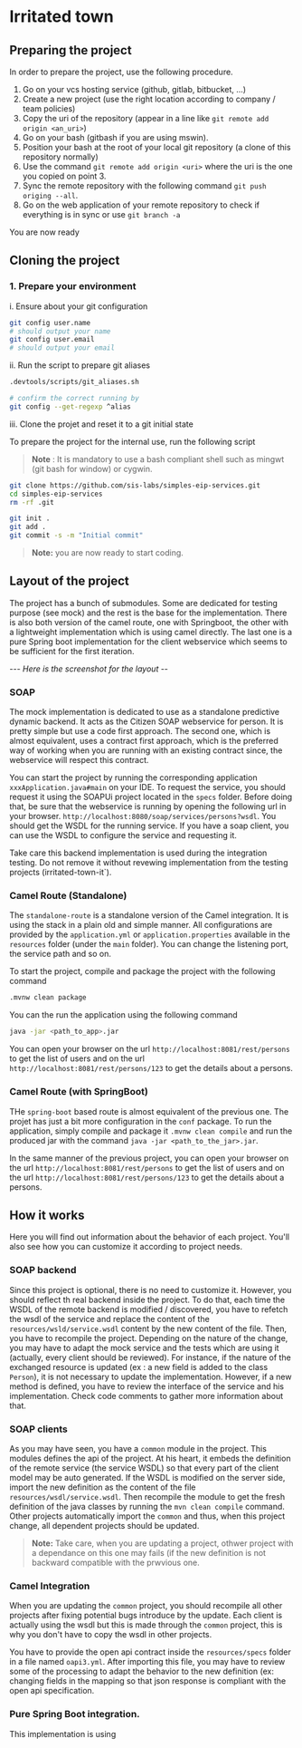 # Irritated town

## Preparing the project
In order to prepare the project, use the following procedure.

1. Go on your vcs hosting service (github, gitlab, bitbucket, ...)
2. Create a new project (use the right location according to company / team policies)
3. Copy the uri of the repository (appear in a line like `git remote add origin <an_uri>`)
4. Go on your bash (gitbash if you are using mswin).
5. Position your bash at the root of your local git repository (a clone of this repository normally)
6. Use the command `git remote add origin <uri>` where the uri is the one you copied on point 3.
7. Sync the remote repository with the following command `git push origing --all`.
8. Go on the web application of your remote repository to check if everything is in sync or use `git branch -a`

You are now ready

## Cloning the project

### 1. Prepare your environment

i. Ensure about your git configuration
```bash
git config user.name
# should output your name
git config user.email
# should output your email
```

ii. Run the script to prepare git aliases
```bash
.devtools/scripts/git_aliases.sh

# confirm the correct running by
git config --get-regexp ^alias
```

iii. Clone the projet and reset it to a git initial state

To prepare the project for the internal use, run the following script

> **Note** : It is mandatory to use a bash compliant shell such as mingwt (git bash for window) or cygwin.

```bash
git clone https://github.com/sis-labs/simples-eip-services.git
cd simples-eip-services
rm -rf .git

git init .
git add .
git commit -s -m "Initial commit"
```

> **Note:** you are now ready to start coding.

## Layout of the project
The project has a bunch of submodules. Some are dedicated for testing purpose (see mock)
and the rest is the base for the implementation. There is also both version of the camel route, one
with Springboot, the other with a lightweight implementation which is using camel directly. The last one is
a pure Spring boot implementation for the client webservice which seems to be sufficient for the first iteration.

--- *Here is the screenshot for the layout* --

### SOAP
The mock implementation is dedicated to use as a standalone predictive dynamic backend. It acts as the
Citizen SOAP webservice for person. It is pretty simple but use a code first approach.
The second one, which is almost equivalent, uses a contract first approach, which is the preferred way of
working when you are running with an existing contract since, the webservice will respect this contract.

You can start the project by running the corresponding application `xxxApplication.java#main` on your IDE.
To request the service, you should request it using the SOAPUi project located in the `specs` folder.
Before doing that, be sure that the webservice is running by opening the following url in your browser.
`http://localhost:8080/soap/services/persons?wsdl`. You should get the WSDL for the running service. If you
have a soap client, you can use the WSDL to configure the service and requesting it.

Take care this backend implementation is used during the integration testing. Do not remove it without revewing
implementation from the testing projects (irritated-town-it`).

### Camel Route (Standalone)
The `standalone-route` is a standalone version of the Camel integration. It is using the stack in a plain
old and simple manner.
All configurations are provided by the `application.yml` or `application.properties` available in the `resources` folder
(under the `main` folder). You can change the listening port, the service path and so on.

To start the project, compile and package the project with the following command
```bash
.mvnw clean package
```

You can the run the application using the following command
```bash
java -jar <path_to_app>.jar
```

You can open your browser on the url `http://localhost:8081/rest/persons` to get the list of users and on
the url `http://localhost:8081/rest/persons/123` to get the details about a persons.

### Camel Route (with SpringBoot)
THe `spring-boot` based route is almost equivalent of the previous one. The projet has just a bit more configuration
in the `conf` package. To run the application, simply compile and package it `.mvnw clean compile` and run the produced
jar with the command `java -jar <path_to_the_jar>.jar`.

In the same manner of the previous project, you can open your browser on the url `http://localhost:8081/rest/persons`
to get the list of users and on the url `http://localhost:8081/rest/persons/123` to get the details about a persons.

## How it works

Here you will find out information about the behavior of each project. You'll also see how you can customize it according to
project needs.

### SOAP backend
Since this project is optional, there is no need to customize it. However, you should reflect th real backend inside the project.
To do that, each time the WSDL of the remote backend is modified / discovered, you have to refetch the wsdl of the service and replace
the content of the `resources/wsld/service.wsdl` content by the new content of the file. Then, you have to recompile the project. Depending
on the nature of the change, you may have to adapt the mock service and the tests which are using it (actually, every client should be reviewed).
For instance, if the nature of the exchanged resource is updated (ex : a new field is added to the class `Person`), it is not necessary to update
the implementation. However, if a new method is defined, you have to review the interface of the service and his implementation. Check code comments
to gather more information about that.

### SOAP clients
As you may have seen, you have a `common` module in the project. This modules defines the api of the project. At his heart, it embeds the definition of
the remote service (the service WSDL) so that every part of the client model may be auto generated. If the WSDL is modified on the server side, import
the new definition as the content of the file `resources/wsdl/service.wsdl`. Then recompile the module to get the fresh definition of the java classes
by running the `mvn clean compile` command. Other projects automatically import the `common` and thus, when this project change, all dependent projects
should be updated.

> **Note:** Take care, when you are updating a project, othwer project with a dependance on this one may fails (if the new definition is not backward
> compatible with the prwvious one.

### Camel Integration
When you are updating the `common` project, you should recompile all other projects after fixing potential bugs introduce by the update. Each client is
actually using the wsdl but this is made through the `common` project, this is why you don't have to copy the wsdl in other projects.

You have to provide the open api contract inside the `resources/specs` folder in a file named `oapi3.yml`. After importing this file, you may have to review
some of the processing to adapt the behavior to the new definition (ex: changing fields in the mapping so that json response is compliant with the open api
specification.

### Pure Spring Boot integration.
This implementation is using
